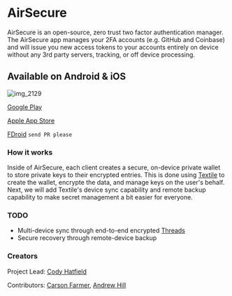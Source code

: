 # AirSecure

AirSecure is an open-source, zero trust two factor authentication manager. The AirSecure app manages your 2FA accounts (e.g. GitHub and Coinbase) and will issue you new access tokens to your accounts entirely on device without any 3rd party servers, tracking, or off device processing. 

## Available on Android & iOS

![img_2129](https://user-images.githubusercontent.com/370259/52906826-2a2e7a80-3212-11e9-9d63-c350b9823a85.png)

[Google Play](https://play.google.com/store/apps/details?id=io.textile.airsecure)

[Apple App Store](https://testflight.apple.com/join/dVh9i7hX)

[FDroid]() `send PR please`

### How it works

Inside of AirSecure, each client creates a secure, on-device private wallet to store private keys to their encrypted entries. This is done using [Textile](https://github.com/textileio/textile-go/wiki) to create the wallet, encrypte the data, and manage keys on the user's behalf. Next, we will add Textile's device sync capability and remote backup capability to make secret management a bit easier for everyone. 

### TODO

- Multi-device sync through end-to-end encrypted [Threads](https://medium.com/textileio/wip-textile-threads-whitepaper-just-kidding-6ce3a6624338)
- Secure recovery through remote-device backup

### Creators

Project Lead: [Cody Hatfield](https://github.com/codynhat)

Contributors: [Carson Farmer](https://twitter.com/carsonfarmer), [Andrew Hill](https://twitter.com/andrewxhill)
